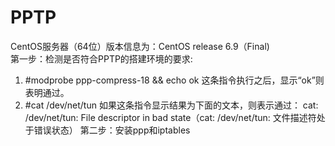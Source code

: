 <h1>PPTP</h1>

CentOS服务器（64位）版本信息为：CentOS release 6.9（Final)     
第一步：检测是否符合PPTP的搭建环境的要求:
  1. #modprobe ppp-compress-18 && echo ok 
     这条指令执行之后，显示“ok”则表明通过。
  2. #cat /dev/net/tun
     如果这条指令显示结果为下面的文本，则表示通过：
     cat: /dev/net/tun: File descriptor in bad state（cat: /dev/net/tun: 文件描述符处于错误状态）
第二步：安装ppp和iptables
  